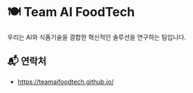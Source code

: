 # 🍽️ Team AI FoodTech

우리는 AI와 식품기술을 결합한 혁신적인 솔루션을 연구하는 팀입니다.

## 📬 연락처
- https://teamaifoodtech.github.io/

